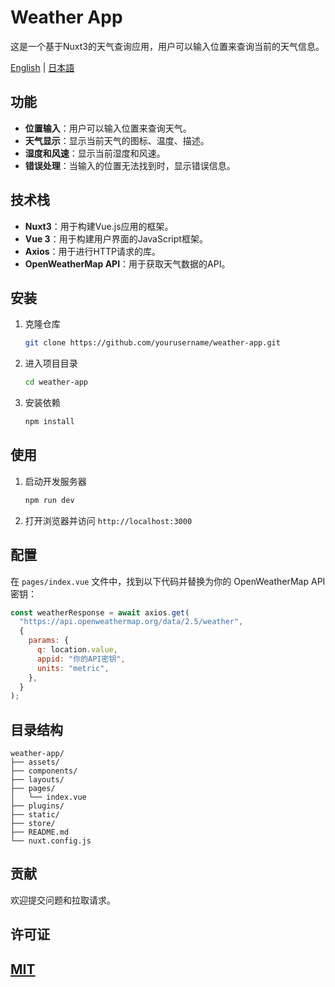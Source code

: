 # Weather App

这是一个基于Nuxt3的天气查询应用，用户可以输入位置来查询当前的天气信息。

[English](README_EN.md) | [日本語](README_JP.md)

## 功能

- **位置输入**：用户可以输入位置来查询天气。
- **天气显示**：显示当前天气的图标、温度、描述。
- **湿度和风速**：显示当前湿度和风速。
- **错误处理**：当输入的位置无法找到时，显示错误信息。

## 技术栈

- **Nuxt3**：用于构建Vue.js应用的框架。
- **Vue 3**：用于构建用户界面的JavaScript框架。
- **Axios**：用于进行HTTP请求的库。
- **OpenWeatherMap API**：用于获取天气数据的API。

## 安装

1. 克隆仓库

    ```bash
    git clone https://github.com/yourusername/weather-app.git
    ```

2. 进入项目目录

    ```bash
    cd weather-app
    ```

3. 安装依赖

    ```bash
    npm install
    ```

## 使用

1. 启动开发服务器

    ```bash
    npm run dev
    ```

2. 打开浏览器并访问 `http://localhost:3000`

## 配置

在 `pages/index.vue` 文件中，找到以下代码并替换为你的 OpenWeatherMap API 密钥：

```javascript
const weatherResponse = await axios.get(
  "https://api.openweathermap.org/data/2.5/weather",
  {
    params: {
      q: location.value,
      appid: "你的API密钥",
      units: "metric",
    },
  }
);
```

## 目录结构

```plaintext
weather-app/
├── assets/
├── components/
├── layouts/
├── pages/
│   └── index.vue
├── plugins/
├── static/
├── store/
├── README.md
└── nuxt.config.js
```

## 贡献

欢迎提交问题和拉取请求。

## 许可证

[MIT](LICENSE)
---